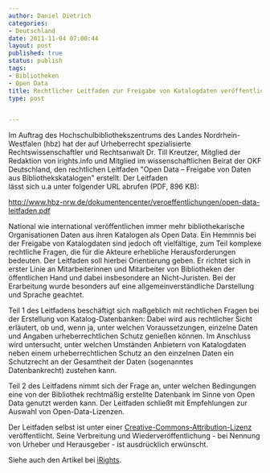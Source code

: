```yaml
---
author: Daniel Dietrich
categories:
- Deutschland
date: 2011-11-04 07:00:44
layout: post
published: true
status: publish
tags:
- Bibliotheken
- Open Data
title: Rechtlicher Leitfaden zur Freigabe von Katalogdaten veröffentlicht
type: post


---
```


Im Auftrag des Hochschulbibliothekszentrums des Landes Nordrhein-Westfalen (hbz) hat der auf Urheberrecht spezialisierte Rechtswissenschaftler und Rechtsanwalt Dr. Till Kreutzer, Mitglied der Redaktion von irights.info und Mitglied im wissenschaftlichen Beirat der OKF Deutschland, den rechtlichen Leitfaden "Open Data – Freigabe von Daten aus Bibliothekskatalogen" erstellt. Der Leitfaden  
lässt sich u.a unter folgender URL abrufen (PDF, 896 KB):

<http://www.hbz-nrw.de/dokumentencenter/veroeffentlichungen/open-data-leitfaden.pdf>

National wie international veröffentlichen immer mehr bibliothekarische Organisationen Daten aus ihren Katalogen als Open Data. Ein Hemmnis bei der Freigabe von Katalogdaten sind jedoch oft vielfältige, zum Teil komplexe rechtliche Fragen, die für die Akteure erhebliche Herausforderungen bedeuten. Der Leitfaden soll hierbei Orientierung geben. Er richtet sich in erster Linie an Mitarbeiterinnen und Mitarbeiter von Bibliotheken der öffentlichen Hand und dabei insbesondere an Nicht-Juristen. Bei der Erarbeitung wurde besonders auf eine allgemeinverständliche Darstellung und Sprache geachtet.

Teil 1 des Leitfadens beschäftigt sich maßgeblich mit rechtlichen Fragen bei der Erstellung von Katalog-Datenbanken: Dabei wird aus rechtlicher Sicht erläutert, ob und, wenn ja, unter welchen Voraussetzungen, einzelne Daten und Angaben urheberrechtlichen Schutz genießen können. Im Anschluss wird untersucht, unter welchen Umständen Anbietern von Katalogdaten neben einem urheberrechtlichen Schutz an den einzelnen Daten ein Schutzrecht an der Gesamtheit der Daten (sogenanntes  
Datenbankrecht) zustehen kann.

Teil 2 des Leitfadens nimmt sich der Frage an, unter welchen Bedingungen eine von der Bibliothek rechtmäßig erstellte Datenbank im Sinne von Open Data genutzt werden kann. Der Leitfaden schließt mit Empfehlungen zur Auswahl von Open-Data-Lizenzen.

Der Leitfaden selbst ist unter einer [Creative-Commons-Attribution-Lizenz](http://creativecommons.org/licenses/by/3.0/de/) veröffentlicht. Seine Verbreitung und Wiederveröffentlichung - bei Nennung von Urheber und Herausgeber - ist ausdrücklich erwünscht.

Siehe auch den Artikel bei [iRights](http://irights.info/?q=content/leitfaden-open-data-freigabe-daten-bibliothekskataloge).